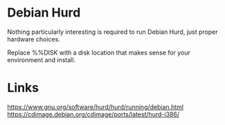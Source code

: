 # Debian Hurd
Nothing particularly interesting is required to run Debian Hurd, just proper hardware choices.

Replace %%DISK with a disk location that makes sense for your environment and install.

# Links
https://www.gnu.org/software/hurd/hurd/running/debian.html  
https://cdimage.debian.org/cdimage/ports/latest/hurd-i386/  

